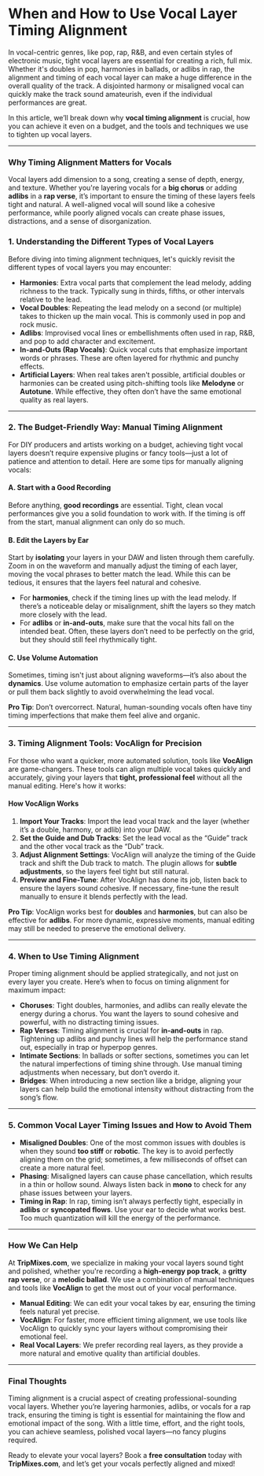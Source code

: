 # **When and How to Use Vocal Layer Timing Alignment**

In vocal-centric genres, like pop, rap, R&B, and even certain styles of electronic music, tight vocal layers are essential for creating a rich, full mix. Whether it's doubles in pop, harmonies in ballads, or adlibs in rap, the alignment and timing of each vocal layer can make a huge difference in the overall quality of the track. A disjointed harmony or misaligned vocal can quickly make the track sound amateurish, even if the individual performances are great.

In this article, we’ll break down why **vocal timing alignment** is crucial, how you can achieve it even on a budget, and the tools and techniques we use to tighten up vocal layers.

---

### **Why Timing Alignment Matters for Vocals**

Vocal layers add dimension to a song, creating a sense of depth, energy, and texture. Whether you're layering vocals for a **big chorus** or adding **adlibs** in a **rap verse**, it’s important to ensure the timing of these layers feels tight and natural. A well-aligned vocal will sound like a cohesive performance, while poorly aligned vocals can create phase issues, distractions, and a sense of disorganization.

### **1. Understanding the Different Types of Vocal Layers**

Before diving into timing alignment techniques, let's quickly revisit the different types of vocal layers you may encounter:

- **Harmonies**: Extra vocal parts that complement the lead melody, adding richness to the track. Typically sung in thirds, fifths, or other intervals relative to the lead.
- **Vocal Doubles**: Repeating the lead melody on a second (or multiple) takes to thicken up the main vocal. This is commonly used in pop and rock music.
- **Adlibs**: Improvised vocal lines or embellishments often used in rap, R&B, and pop to add character and excitement.
- **In-and-Outs (Rap Vocals)**: Quick vocal cuts that emphasize important words or phrases. These are often layered for rhythmic and punchy effects.
- **Artificial Layers**: When real takes aren't possible, artificial doubles or harmonies can be created using pitch-shifting tools like **Melodyne** or **Autotune**. While effective, they often don’t have the same emotional quality as real layers.

---

### **2. The Budget-Friendly Way: Manual Timing Alignment**

For DIY producers and artists working on a budget, achieving tight vocal layers doesn’t require expensive plugins or fancy tools—just a lot of patience and attention to detail. Here are some tips for manually aligning vocals:

#### **A. Start with a Good Recording**
Before anything, **good recordings** are essential. Tight, clean vocal performances give you a solid foundation to work with. If the timing is off from the start, manual alignment can only do so much.

#### **B. Edit the Layers by Ear**
Start by **isolating** your layers in your DAW and listen through them carefully. Zoom in on the waveform and manually adjust the timing of each layer, moving the vocal phrases to better match the lead. While this can be tedious, it ensures that the layers feel natural and cohesive.

- For **harmonies**, check if the timing lines up with the lead melody. If there’s a noticeable delay or misalignment, shift the layers so they match more closely with the lead.
- For **adlibs** or **in-and-outs**, make sure that the vocal hits fall on the intended beat. Often, these layers don’t need to be perfectly on the grid, but they should still feel rhythmically tight.

#### **C. Use Volume Automation**
Sometimes, timing isn't just about aligning waveforms—it’s also about the **dynamics**. Use volume automation to emphasize certain parts of the layer or pull them back slightly to avoid overwhelming the lead vocal.

**Pro Tip**: Don’t overcorrect. Natural, human-sounding vocals often have tiny timing imperfections that make them feel alive and organic.

---

### **3. Timing Alignment Tools: VocAlign for Precision**

For those who want a quicker, more automated solution, tools like **VocAlign** are game-changers. These tools can align multiple vocal takes quickly and accurately, giving your layers that **tight, professional feel** without all the manual editing. Here's how it works:

#### **How VocAlign Works**
1. **Import Your Tracks**: Import the lead vocal track and the layer (whether it’s a double, harmony, or adlib) into your DAW.
2. **Set the Guide and Dub Tracks**: Set the lead vocal as the “Guide” track and the other vocal track as the “Dub” track.
3. **Adjust Alignment Settings**: VocAlign will analyze the timing of the Guide track and shift the Dub track to match. The plugin allows for **subtle adjustments**, so the layers feel tight but still natural.
4. **Preview and Fine-Tune**: After VocAlign has done its job, listen back to ensure the layers sound cohesive. If necessary, fine-tune the result manually to ensure it blends perfectly with the lead.

**Pro Tip**: VocAlign works best for **doubles** and **harmonies**, but can also be effective for **adlibs**. For more dynamic, expressive moments, manual editing may still be needed to preserve the emotional delivery.

---

### **4. When to Use Timing Alignment**

Proper timing alignment should be applied strategically, and not just on every layer you create. Here’s when to focus on timing alignment for maximum impact:

- **Choruses**: Tight doubles, harmonies, and adlibs can really elevate the energy during a chorus. You want the layers to sound cohesive and powerful, with no distracting timing issues.
- **Rap Verses**: Timing alignment is crucial for **in-and-outs** in rap. Tightening up adlibs and punchy lines will help the performance stand out, especially in trap or hyperpop genres.
- **Intimate Sections**: In ballads or softer sections, sometimes you can let the natural imperfections of timing shine through. Use manual timing adjustments when necessary, but don’t overdo it.
- **Bridges**: When introducing a new section like a bridge, aligning your layers can help build the emotional intensity without distracting from the song’s flow.

---

### **5. Common Vocal Layer Timing Issues and How to Avoid Them**

- **Misaligned Doubles**: One of the most common issues with doubles is when they sound **too stiff** or **robotic**. The key is to avoid perfectly aligning them on the grid; sometimes, a few milliseconds of offset can create a more natural feel.
- **Phasing**: Misaligned layers can cause phase cancellation, which results in a thin or hollow sound. Always listen back in **mono** to check for any phase issues between your layers.
- **Timing in Rap**: In rap, timing isn’t always perfectly tight, especially in **adlibs** or **syncopated flows**. Use your ear to decide what works best. Too much quantization will kill the energy of the performance.

---

### **How We Can Help**
At **TripMixes.com**, we specialize in making your vocal layers sound tight and polished, whether you're recording a **high-energy pop track**, a **gritty rap verse**, or a **melodic ballad**. We use a combination of manual techniques and tools like **VocAlign** to get the most out of your vocal performance.

- **Manual Editing**: We can edit your vocal takes by ear, ensuring the timing feels natural yet precise.
- **VocAlign**: For faster, more efficient timing alignment, we use tools like VocAlign to quickly sync your layers without compromising their emotional feel.
- **Real Vocal Layers**: We prefer recording real layers, as they provide a more natural and emotive quality than artificial doubles.

---

### **Final Thoughts**
Timing alignment is a crucial aspect of creating professional-sounding vocal layers. Whether you’re layering harmonies, adlibs, or vocals for a rap track, ensuring the timing is tight is essential for maintaining the flow and emotional impact of the song. With a little time, effort, and the right tools, you can achieve seamless, polished vocal layers—no fancy plugins required.

Ready to elevate your vocal layers? Book a **free consultation** today with **TripMixes.com**, and let’s get your vocals perfectly aligned and mixed!